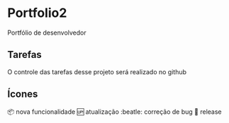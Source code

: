 # Portfolio2
Portfólio de desenvolvedor

## Tarefas

O controle das tarefas desse projeto será realizado no github

## Ícones

:package: nova funcionalidade
:up: atualização
:beatle: correção de bug
:checkered_flag: release